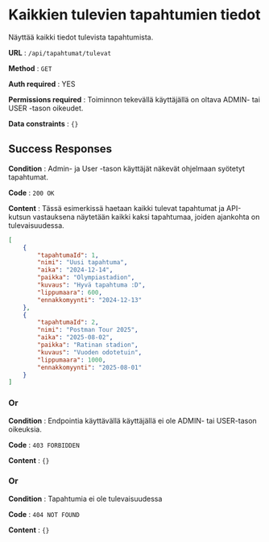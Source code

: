 # Kaikkien tulevien tapahtumien tiedot

Näyttää kaikki tiedot tulevista tapahtumista.

**URL** : `/api/tapahtumat/tulevat`

**Method** : `GET`

**Auth required** : YES

**Permissions required** : Toiminnon tekevällä käyttäjällä on oltava ADMIN- tai USER -tason oikeudet. 

**Data constraints** : `{}`

## Success Responses

**Condition** : Admin- ja User -tason käyttäjät näkevät ohjelmaan syötetyt tapahtumat.

**Code** : `200 OK`

**Content** : Tässä esimerkissä haetaan kaikki tulevat tapahtumat ja API-kutsun vastauksena näytetään kaikki kaksi tapahtumaa, joiden ajankohta on tulevaisuudessa.

```json
[
    {
        "tapahtumaId": 1,
        "nimi": "Uusi tapahtuma",
        "aika": "2024-12-14",
        "paikka": "Olympiastadion",
        "kuvaus": "Hyvä tapahtuma :D",
        "lippumaara": 600,
        "ennakkomyynti": "2024-12-13"
    },
    {
        "tapahtumaId": 2,
        "nimi": "Postman Tour 2025",
        "aika": "2025-08-02",
        "paikka": "Ratinan stadion",
        "kuvaus": "Vuoden odotetuin",
        "lippumaara": 1000,
        "ennakkomyynti": "2025-08-01"
    }
]
```

### Or

**Condition** : Endpointia käyttävällä käyttäjällä ei ole ADMIN- tai USER-tason oikeuksia.

**Code** : `403 FORBIDDEN`

**Content** : `{}`

### Or

**Condition** : Tapahtumia ei ole tulevaisuudessa

**Code** : `404 NOT FOUND`

**Content** : `{}`
